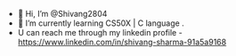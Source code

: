- 👋 Hi, I’m @Shivang2804
- 🌱 I’m currently learning CS50X | C language .
-  U can reach me through my linkedin profile -https://www.linkedin.com/in/shivang-sharma-91a5a9168

<!---
Shivang2804/Shivang2804 is a ✨ special ✨ repository because its `README.md` (this file) appears on your GitHub profile.
You can click the Preview link to take a look at your changes.
--->
